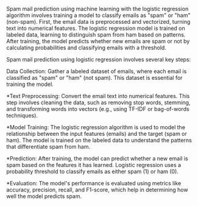 Spam mail prediction using machine learning with the logistic regression algorithm involves training a model to classify emails as "spam" or "ham" (non-spam). First, the email data is preprocessed and vectorized, turning text into numerical features. The logistic regression model is trained on labeled data, learning to distinguish spam from ham based on patterns. After training, the model predicts whether new emails are spam or not by calculating probabilities and classifying emails with a threshold.

Spam mail prediction using logistic regression involves several key steps:

Data Collection: Gather a labeled dataset of emails, where each email is classified as "spam" or "ham" (not spam). This dataset is essential for training the model.

*Text Preprocessing: Convert the email text into numerical features. This step involves cleaning the data, such as removing stop words, stemming, and transforming words into vectors (e.g., using TF-IDF or bag-of-words techniques).

*Model Training: The logistic regression algorithm is used to model the relationship between the input features (emails) and the target (spam or ham). The model is trained on the labeled data to understand the patterns that differentiate spam from ham.

*Prediction: After training, the model can predict whether a new email is spam based on the features it has learned. Logistic regression uses a probability threshold to classify emails as either spam (1) or ham (0).

*Evaluation: The model's performance is evaluated using metrics like accuracy, precision, recall, and F1-score, which help in determining how well the model predicts spam.








